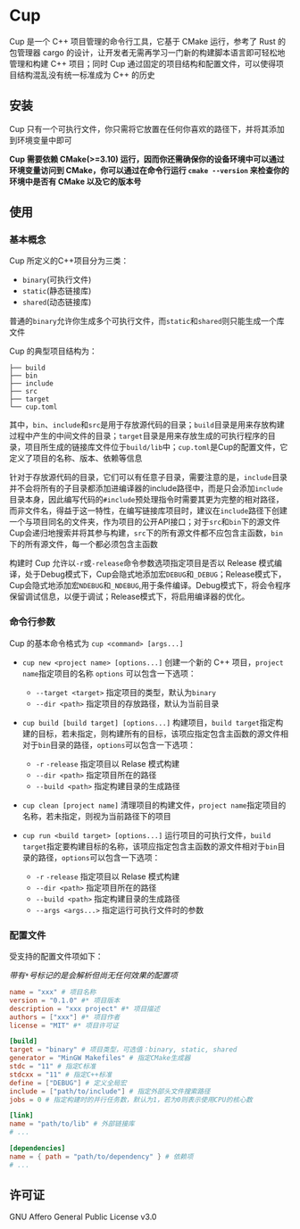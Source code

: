 # Cup
Cup 是一个 C++ 项目管理的命令行工具，它基于 CMake 运行，参考了 Rust 的包管理器 cargo 的设计，让开发者无需再学习一门新的构建脚本语言即可轻松地管理和构建 C++ 项目；同时 Cup 通过固定的项目结构和配置文件，可以使得项目结构混乱没有统一标准成为 C++ 的历史

## 安装
Cup 只有一个可执行文件，你只需将它放置在任何你喜欢的路径下，并将其添加到环境变量中即可

**Cup 需要依赖 CMake(>=3.10) 运行，因而你还需确保你的设备环境中可以通过环境变量访问到 CMake，你可以通过在命令行运行 `cmake --version` 来检查你的环境中是否有 CMake 以及它的版本号**

## 使用

### 基本概念
Cup 所定义的C++项目分为三类：
+ `binary`(可执行文件)
+ `static`(静态链接库)
+ `shared`(动态链接库)

普通的`binary`允许你生成多个可执行文件，而`static`和`shared`则只能生成一个库文件

Cup 的典型项目结构为：
```
├── build
├── bin
├── include
├── src
├── target
└── cup.toml
```
其中，`bin`、`include`和`src`是用于存放源代码的目录；`build`目录是用来存放构建过程中产生的中间文件的目录；`target`目录是用来存放生成的可执行程序的目录，项目所生成的链接库文件位于`build/lib`中；`cup.toml`是Cup的配置文件，它定义了项目的名称、版本、依赖等信息

针对于存放源代码的目录，它们可以有任意子目录，需要注意的是，`include`目录并不会将所有的子目录都添加进编译器的include路径中，而是只会添加`include`目录本身，因此编写代码的`#include`预处理指令时需要其更为完整的相对路径，而非文件名，得益于这一特性，在编写链接库项目时，建议在`include`路径下创建一个与项目同名的文件夹，作为项目的公开API接口；对于`src`和`bin`下的源文件Cup会递归地搜索并将其参与构建，`src`下的所有源文件都不应包含主函数，`bin`下的所有源文件，每一个都必须包含主函数

构建时 Cup 允许以`-r`或`-release`命令参数选项指定项目是否以 Release 模式编译，处于Debug模式下，Cup会隐式地添加宏`DEBUG`和`_DEBUG`；Release模式下，Cup会隐式地添加宏`NDEBUG`和`_NDEBUG`,用于条件编译。Debug模式下，将会令程序保留调试信息，以便于调试；Release模式下，将启用编译器的优化。

### 命令行参数

Cup 的基本命令格式为 `cup <command> [args...]`
+ `cup new <project name> [options...]`
创建一个新的 C++ 项目，`project name`指定项目的名称
`options` 可以包含一下选项：
    + `--target <target>` 指定项目的类型，默认为`binary`
    + `--dir <path>` 指定项目的存放路径，默认为当前目录

+ `cup build [build target] [options...]`
构建项目，`build target`指定构建的目标，若未指定，则构建所有的目标，该项应指定包含主函数的源文件相对于`bin`目录的路径，`options`可以包含一下选项：
    + `-r` `-release` 指定项目以 Relase 模式构建
    + `--dir <path>` 指定项目所在的路径
    + `--build <path>` 指定构建目录的生成路径

+ `cup clean [project name]`
清理项目的构建文件，`project name`指定项目的名称，若未指定，则视为当前路径下的项目

+ `cup run <build target> [options...]`
运行项目的可执行文件，`build target`指定要构建目标的名称，该项应指定包含主函数的源文件相对于`bin`目录的路径，`options`可以包含一下选项：
    + `-r` `-release` 指定项目以 Relase 模式构建
    + `--dir <path>` 指定项目所在的路径
    + `--build <path>` 指定构建目录的生成路径
    + `--args <args...>` 指定运行可执行文件时的参数

### 配置文件

受支持的配置文件项如下：

*带有`*`号标记的是会解析但尚无任何效果的配置项*
```toml
name = "xxx" # 项目名称
version = "0.1.0" #* 项目版本
description = "xxx project" #* 项目描述
authors = ["xxx"] #* 项目作者
license = "MIT" #* 项目许可证

[build]
target = "binary" # 项目类型，可选值：binary, static, shared
generator = "MinGW Makefiles" # 指定CMake生成器
stdc = "11" # 指定C标准
stdcxx = "11" # 指定C++标准
define = ["DEBUG"] # 定义全局宏
include = ["path/to/include"] # 指定外部头文件搜索路径
jobs = 0 # 指定构建时的并行任务数，默认为1，若为0则表示使用CPU的核心数

[link]
name = "path/to/lib" # 外部链接库
# ...

[dependencies]
name = { path = "path/to/dependency" } # 依赖项
# ...
```

## 许可证

GNU Affero General Public License v3.0